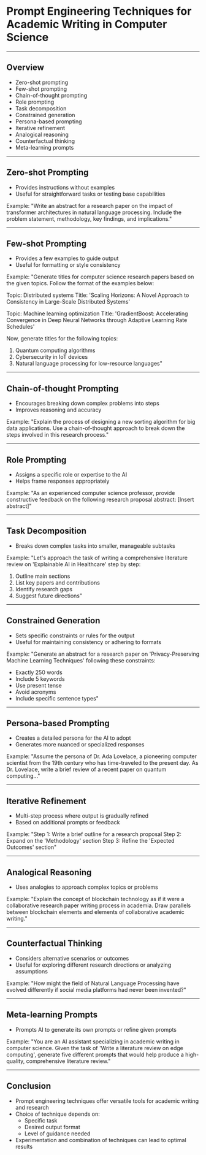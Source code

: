 # Prompt Engineering Techniques for Academic Writing in Computer Science

---

## Overview

- Zero-shot prompting
- Few-shot prompting
- Chain-of-thought prompting
- Role prompting
- Task decomposition
- Constrained generation
- Persona-based prompting
- Iterative refinement
- Analogical reasoning
- Counterfactual thinking
- Meta-learning prompts

---

## Zero-shot Prompting

- Provides instructions without examples
- Useful for straightforward tasks or testing base capabilities

Example:
"Write an abstract for a research paper on the impact of transformer architectures in natural language processing. Include the problem statement, methodology, key findings, and implications."

---

## Few-shot Prompting

- Provides a few examples to guide output
- Useful for formatting or style consistency

Example:
"Generate titles for computer science research papers based on the given topics. Follow the format of the examples below:

Topic: Distributed systems
Title: 'Scaling Horizons: A Novel Approach to Consistency in Large-Scale Distributed Systems'

Topic: Machine learning optimization
Title: 'GradientBoost: Accelerating Convergence in Deep Neural Networks through Adaptive Learning Rate Schedules'

Now, generate titles for the following topics:
1. Quantum computing algorithms
2. Cybersecurity in IoT devices
3. Natural language processing for low-resource languages"

---

## Chain-of-thought Prompting

- Encourages breaking down complex problems into steps
- Improves reasoning and accuracy

Example:
"Explain the process of designing a new sorting algorithm for big data applications. Use a chain-of-thought approach to break down the steps involved in this research process."

---

## Role Prompting

- Assigns a specific role or expertise to the AI
- Helps frame responses appropriately

Example:
"As an experienced computer science professor, provide constructive feedback on the following research proposal abstract: [Insert abstract]"

---

## Task Decomposition

- Breaks down complex tasks into smaller, manageable subtasks

Example:
"Let's approach the task of writing a comprehensive literature review on 'Explainable AI in Healthcare' step by step:
1. Outline main sections
2. List key papers and contributions
3. Identify research gaps
4. Suggest future directions"

---

## Constrained Generation

- Sets specific constraints or rules for the output
- Useful for maintaining consistency or adhering to formats

Example:
"Generate an abstract for a research paper on 'Privacy-Preserving Machine Learning Techniques' following these constraints:
- Exactly 250 words
- Include 5 keywords
- Use present tense
- Avoid acronyms
- Include specific sentence types"

---

## Persona-based Prompting

- Creates a detailed persona for the AI to adopt
- Generates more nuanced or specialized responses

Example:
"Assume the persona of Dr. Ada Lovelace, a pioneering computer scientist from the 19th century who has time-traveled to the present day. As Dr. Lovelace, write a brief review of a recent paper on quantum computing..."

---

## Iterative Refinement

- Multi-step process where output is gradually refined
- Based on additional prompts or feedback

Example:
"Step 1: Write a brief outline for a research proposal
Step 2: Expand on the 'Methodology' section
Step 3: Refine the 'Expected Outcomes' section"

---

## Analogical Reasoning

- Uses analogies to approach complex topics or problems

Example:
"Explain the concept of blockchain technology as if it were a collaborative research paper writing process in academia. Draw parallels between blockchain elements and elements of collaborative academic writing."

---

## Counterfactual Thinking

- Considers alternative scenarios or outcomes
- Useful for exploring different research directions or analyzing assumptions

Example:
"How might the field of Natural Language Processing have evolved differently if social media platforms had never been invented?"

---

## Meta-learning Prompts

- Prompts AI to generate its own prompts or refine given prompts

Example:
"You are an AI assistant specializing in academic writing in computer science. Given the task of 'Write a literature review on edge computing', generate five different prompts that would help produce a high-quality, comprehensive literature review."

---

## Conclusion

- Prompt engineering techniques offer versatile tools for academic writing and research
- Choice of technique depends on:
  - Specific task
  - Desired output format
  - Level of guidance needed
- Experimentation and combination of techniques can lead to optimal results
